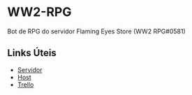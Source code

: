 # WW2-RPG
Bot de RPG do servidor Flaming Eyes Store (WW2 RPG#0581)
## Links Úteis
- [Servidor](https://discord.gg/dbCg2X5y6h)
- [Host](https://discloud.app)
- [Trello](https://trello.com/b/pCHNyKx7/flaming-eyes-store)